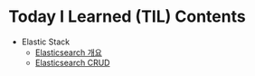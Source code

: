 # Today I Learned (TIL) Contents

- Elastic Stack
  - [Elasticsearch 개요](./Elasticstack/Elasticsearch_개요.md)
  - [Elasticsearch CRUD](./Elasticstack/Elasticsearch_CRUD.md)

